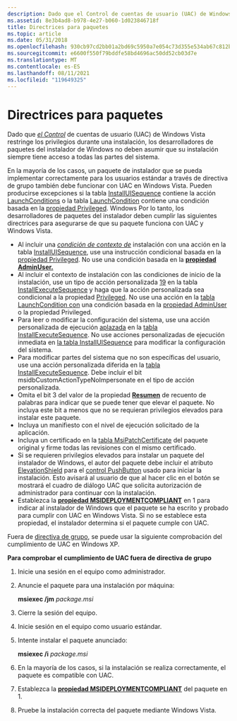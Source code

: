 ```yaml
---
description: Dado que el Control de cuentas de usuario (UAC) de Windows Vista restringe los privilegios durante una instalación, los desarrolladores de paquetes del instalador de Windows no deben asumir que su instalación siempre tiene acceso a todas las partes del sistema.
ms.assetid: 8e3b4ad8-b978-4e27-b060-1d023846718f
title: Directrices para paquetes
ms.topic: article
ms.date: 05/31/2018
ms.openlocfilehash: 930cb97cd2bb01a2bd69c5950a7e054c73d355e534ab67c812bcde44b7495b7b
ms.sourcegitcommit: e6600f550f79bddfe58bd4696ac50dd52cb03d7e
ms.translationtype: MT
ms.contentlocale: es-ES
ms.lasthandoff: 08/11/2021
ms.locfileid: "119649325"
---
```

# <a name="guidelines-for-packages"></a>Directrices para paquetes

Dado que [*el Control*](u-gly.md) de cuentas de usuario (UAC) de Windows Vista restringe los privilegios durante una instalación, los desarrolladores de paquetes del instalador de Windows no deben asumir que su instalación siempre tiene acceso a todas las partes del sistema.

En la mayoría de los casos, [](/previous-versions/windows/desktop/Policy/group-policy-start-page) un paquete de instalador que se pueda implementar correctamente para los usuarios estándar a través de directiva de grupo también debe funcionar con UAC en Windows Vista. Pueden producirse excepciones si la tabla [InstallUISequence](installuisequence-table.md) contiene la acción [LaunchConditions](launchconditions-action.md) o la tabla [LaunchCondition](launchcondition-table.md) contiene una condición basada en la [propiedad Privileged](privileged.md). Windows Por lo tanto, los desarrolladores de paquetes del instalador deben cumplir las siguientes directrices para asegurarse de que su paquete funciona con UAC y Windows Vista.

-   Al incluir una [*condición de contexto de*](i-gly.md) instalación con una acción en la tabla [InstallUISequence](installuisequence-table.md), use una instrucción condicional basada en la [propiedad Privileged](privileged.md). No use una condición basada en la [**propiedad AdminUser.**](adminuser.md)
-   Al incluir el contexto de instalación con las condiciones de inicio de la instalación, use un tipo de acción personalizada [19](custom-action-type-19.md) en la tabla [InstallExecuteSequence](installexecutesequence-table.md) y haga que la acción personalizada sea condicional a la propiedad [Privileged](privileged.md). No use una acción en la [tabla LaunchCondition con](launchcondition-table.md) una condición basada en la [propiedad AdminUser](adminuser.md) o la propiedad Privileged.
-   Para leer o modificar la configuración del sistema, use una acción personalizada de ejecución [aplazada](deferred-execution-custom-actions.md) en la [tabla InstallExecuteSequence](installexecutesequence-table.md). No use acciones personalizadas de ejecución inmediata en [la tabla InstallUISequence](installuisequence-table.md) para modificar la configuración del sistema.
-   Para modificar partes del sistema que no son específicas del usuario, use una acción personalizada diferida en la [tabla InstallExecuteSequence](installexecutesequence-table.md). Debe incluir el bit msidbCustomActionTypeNoImpersonate en el tipo de acción personalizada.
-   Omita el bit 3 del valor de la propiedad [**Resumen**](word-count-summary.md) de recuento de palabras para indicar que se puede tener que elevar el paquete. No incluya este bit a menos que no se requieran privilegios elevados para instalar este paquete.
-   Incluya un manifiesto con el nivel de ejecución solicitado de la aplicación.
-   Incluya un certificado en la [tabla MsiPatchCertificate](msipatchcertificate-table.md) del paquete original y firme todas las revisiones con el mismo certificado.
-   Si se requieren privilegios elevados para instalar un paquete del instalador de Windows, el autor del paquete debe incluir el atributo [ElevationShield](elevationshield-attribute.md) para el [control PushButton](pushbutton-control.md) usado para iniciar la instalación. Esto avisará al usuario de que al hacer clic en el botón se mostrará el cuadro de diálogo UAC que solicita autorización de administrador para continuar con la instalación.
-   Establezca la [**propiedad MSIDEPLOYMENTCOMPLIANT**](msideploymentcompliant.md) en 1 para indicar al instalador de Windows que el paquete se ha escrito y probado para cumplir con UAC en Windows Vista. Si no se establece esta propiedad, el instalador determina si el paquete cumple con UAC.

Fuera de [directiva de grupo](/previous-versions/windows/desktop/Policy/group-policy-start-page), se puede usar la siguiente comprobación del cumplimiento de UAC en Windows XP.

**Para comprobar el cumplimiento de UAC fuera de directiva de grupo**

1.  Inicie una sesión en el equipo como administrador.
2.  Anuncie el paquete para una instalación por máquina:

    **msiexec /jm** *package.msi*

3.  Cierre la sesión del equipo.
4.  Inicie sesión en el equipo como usuario estándar.
5.  Intente instalar el paquete anunciado:

    **msiexec /i** *package.msi*

6.  En la mayoría de los casos, si la instalación se realiza correctamente, el paquete es compatible con UAC.
7.  Establezca la [**propiedad MSIDEPLOYMENTCOMPLIANT**](msideploymentcompliant.md) del paquete en 1.
8.  Pruebe la instalación correcta del paquete mediante Windows Vista.

 

 
